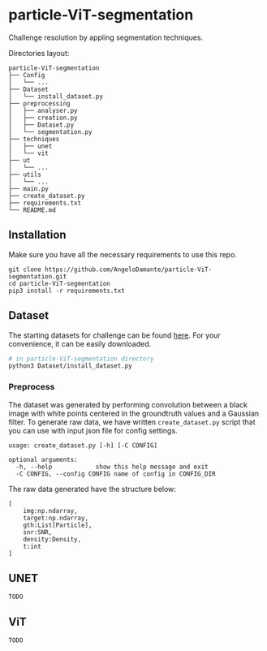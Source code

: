 # particle-ViT-segmentation
Challenge resolution by appling segmentation techniques.

[//]: # (descriviamo il problema)
[//]: # (descriviamo l'obiettivo)

Directories layout:
```
particle-ViT-segmentation
├── Config
│   └── ...
├── Dataset
│   └── install_dataset.py
├── preprocessing
│   ├── analyser.py
│   ├── creation.py
│   ├── Dataset.py
│   └── segmentation.py
├── techniques
│   ├── unet
│   └── vit
├── ut
│   └── ...
├── utils
│   └── ...
├── main.py
├── create_dataset.py
├── requirements.txt
└── README.md
```

## Installation
Make sure you have all the necessary requirements to use this repo.
```
git clone https://github.com/AngeloDamante/particle-ViT-segmentation.git
cd particle-ViT-segmentation
pip3 install -r requirements.txt
```

## Dataset
The starting datasets for challenge can be found [here](http://www.bioimageanalysis.org/track/).
For your convenience, it can be easily downloaded.
``` bash
# in particle-ViT-segmentation directory
python3 Dataset/install_dataset.py
```

### Preprocess
The dataset was generated by performing convolution between a black image with white points centered in the groundtruth values and a Gaussian filter.
To generate raw data, we have written `create_dataset.py` script that you can use with input json file for config settings. 
```
usage: create_dataset.py [-h] [-C CONFIG]

optional arguments:
  -h, --help            show this help message and exit
  -C CONFIG, --config CONFIG name of config in CONFIG_DIR
```
The raw data generated have the structure below:
```
[
    img:np.ndarray,
    target:np.ndarray,
    gth:List[Particle],
    snr:SNR,
    density:Density,
    t:int
]
```

## UNET
`TODO`

## ViT
`TODO`

